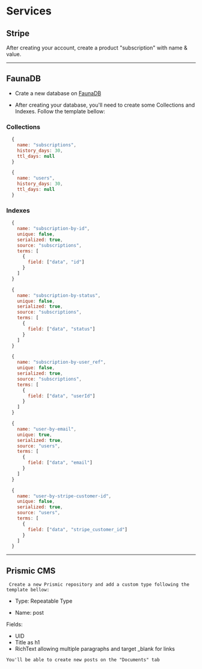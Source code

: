 # Services

## Stripe

After creating your account, create a product "subscription" with name & value.

---

## FaunaDB

- Crate a new database on [FaunaDB](https://dashboard.fauna.com)

- After creating your database, you'll need to create some Collections and Indexes. Follow the template bellow:


### **Collections**

```js
  {
    name: "subscriptions",
    history_days: 30,
    ttl_days: null
  }

  {
    name: "users",
    history_days: 30,
    ttl_days: null
  }
```

### **Indexes**

```js
  {
    name: "subscription-by-id",
    unique: false,
    serialized: true,
    source: "subscriptions",
    terms: [
      {
        field: ["data", "id"]
      }
    ]
  }

  {
    name: "subscription-by-status",
    unique: false,
    serialized: true,
    source: "subscriptions",
    terms: [
      {
        field: ["data", "status"]
      }
    ]
  }

  {
    name: "subscription-by-user_ref",
    unique: false,
    serialized: true,
    source: "subscriptions",
    terms: [
      {
        field: ["data", "userId"]
      }
    ]
  }

  {
    name: "user-by-email",
    unique: true,
    serialized: true,
    source: "users",
    terms: [
      {
        field: ["data", "email"]
      }
    ]
  }

  {
    name: "user-by-stripe-customer-id",
    unique: false,
    serialized: true,
    source: "users",
    terms: [
      {
        field: ["data", "stripe_customer_id"]
      }
    ]
  }
```

---

## Prismic CMS
```
 Create a new Prismic repository and add a custom type following the template bellow:
```
- Type: Repeatable Type

- Name: post

Fields:

 - UID
 - Title as h1
 - RichText allowing multiple paragraphs and target _blank for links

```
You'll be able to create new posts on the "Documents" tab
```

